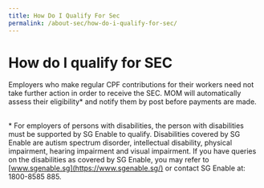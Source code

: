 ```yaml
---
title: How Do I Qualify For Sec
permalink: /about-sec/how-do-i-qualify-for-sec/
---
```

# How do I qualify for SEC

Employers who make regular CPF contributions for their workers need not take further action in order to receive the SEC. MOM will automatically assess their eligibility\* and notify them by post before payments are made. <br><br> 

  

\* For employers of persons with disabilities, the person with disabilities must be supported by SG Enable to qualify. Disabilities covered by SG Enable are autism spectrum disorder, intellectual disability, physical impairment, hearing impairment and visual impairment. If you have queries on the disabilities as covered by SG Enable, you may refer to [www.sgenable.sg](https://www.sgenable.sg/) or contact SG Enable at: 1800-8585 885.
